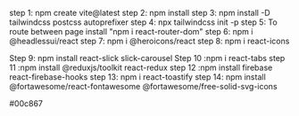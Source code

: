 step 1: npm create vite@latest
step 2: npm install
step 3: npm install -D tailwindcss postcss autoprefixer
step 4: npx tailwindcss init -p
step 5: To route between page install "npm i react-router-dom"
step 6: npm i @headlessui/react
step 7: npm i @heroicons/react
step 8: npm i react-icons

Step 9: npm install react-slick slick-carousel
Step 10 :npm i react-tabs
step 11 :npm install @reduxjs/toolkit react-redux
step 12 :npm install firebase react-firebase-hooks
step 13: npm i react-toastify
step 14: npm install @fortawesome/react-fontawesome @fortawesome/free-solid-svg-icons


#00c867